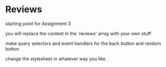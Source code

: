 # Reviews
 starting point for Assignment 3

 you will replace the content in the 'reviews' array with your own stuff

 make query selectors and event handlers for the back button and random button

 change the stylesheet in whatever way you like.
 


